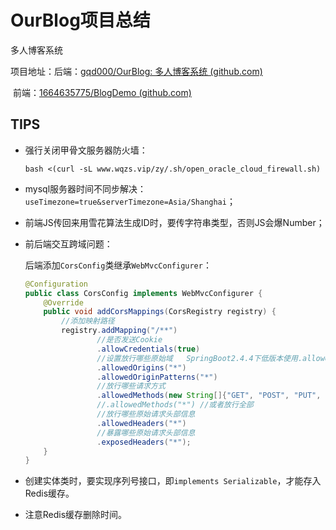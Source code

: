 # OurBlog项目总结
多人博客系统

项目地址：后端：[gqd000/OurBlog: 多人博客系统 (github.com)](https://github.com/gqd000/OurBlog)

​	前端：[1664635775/BlogDemo (github.com)](https://github.com/1664635775/BlogDemo)

## TIPS

- 强行关闭甲骨文服务器防火墙：

  `bash <(curl -sL www.wqzs.vip/zy/.sh/open_oracle_cloud_firewall.sh)`

- mysql服务器时间不同步解决：`useTimezone=true&serverTimezone=Asia/Shanghai`；

- 前端JS传回来用雪花算法生成ID时，要传字符串类型，否则JS会爆Number；

- 前后端交互跨域问题：

  后端添加`CorsConfig`类继承`WebMvcConfigurer`：

  ```java
  @Configuration
  public class CorsConfig implements WebMvcConfigurer {
      @Override
      public void addCorsMappings(CorsRegistry registry) {
          //添加映射路径
          registry.addMapping("/**")
                  //是否发送Cookie
                  .allowCredentials(true)
                  //设置放行哪些原始域   SpringBoot2.4.4下低版本使用.allowedOrigins("*")
                  .allowedOrigins("*")
                  .allowedOriginPatterns("*")
                  //放行哪些请求方式
                  .allowedMethods(new String[]{"GET", "POST", "PUT", "DELETE"})
                  //.allowedMethods("*") //或者放行全部
                  //放行哪些原始请求头部信息
                  .allowedHeaders("*")
                  //暴露哪些原始请求头部信息
                  .exposedHeaders("*");
      }
  }
  ```

- 创建实体类时，要实现序列号接口，即`implements Serializable`，才能存入Redis缓存。

- 注意Redis缓存删除时间。


